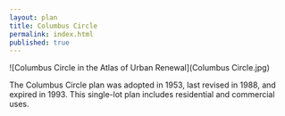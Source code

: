 ```yaml
---
layout: plan
title: Columbus Circle
permalink: index.html
published: true
---
```


![Columbus Circle in the Atlas of Urban Renewal](Columbus Circle.jpg)

The Columbus Circle plan was adopted in 1953, last revised in 1988, and expired in 1993. This single-lot plan includes residential and commercial uses.

